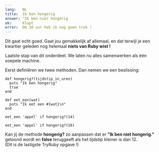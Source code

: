```yaml
---
lang:   NL
title:  Ik ben hongerig
answer: ^Ik ben niet hongerig
ok:     Klopt
error:  Om 10 uur heb ik nog geen trek !
---
```


Dit gaat echt goed. Gaat jou gemakkelijk af allemaal, en dat terwijl je een kwartier
geleden nog helemaal __niets van Ruby wist !__

Laatste stap van dit onderdeel. We laten nu alles samenwerken als één soepele machine.

Eerst definiëren we twee methoden. Dan nemen we een beslissing:

    def hongerig?(tijdstip_in_uren)
      puts "Ik ben hongerig"
      true
    end
    
    def eet_een(wat)
      puts "Ik eet een #{wat}\n"
    end
    
    eet_een 'appel' if hongerig?(14)
    
    eet_een 'appel' if hongerig?(10)

Kan jij de methode __hongerig?__ zo aanpassen dat er __"Ik ben niet hongerig."__
getoond wordt en __false__ teruggeeft als het tijdstip kleiner is dan 12.  
(Dit is de lastigste TryRuby opgave !)
